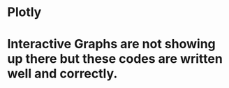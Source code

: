 # Plotly
# Interactive Graphs are not showing up there but these codes are written well and correctly.
